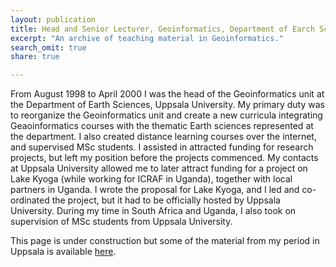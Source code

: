 ```yaml
---
layout: publication
title: Head and Senior Lecturer, Geoinformatics, Department of Earch Sciences, Uppsala University.
excerpt: "An archive of teaching material in Geoinformatics."
search_omit: true
share: true

---
```

From August 1998 to April 2000 I was the head of the Geoinformatics unit at the Department of Earth Sciences, Uppsala University. My primary duty was to reorganize the Geoinformatics unit and create a new curricula integrating Geaoinformatics courses with the thematic Earth sciences represented at the department. I also created distance learning courses over the internet, and supervised MSc students. I assisted in attracted funding for research projects, but left my position before the projects commenced. My contacts at Uppsala University allowed me to later attract funding for a project on Lake Kyoga (while working for ICRAF in Uganda), together with local partners in Uganda. I wrote the proposal for Lake Kyoga, and I led and co-ordinated the project, but it had to be officially hosted by Uppsala University. During my time in South Africa and Uganda, I also took on supervision of MSc students from Uppsala University.

This page is under construction but some of the material from my period in Uppsala is available [here](http://www.karttur.com/private/teaching/index.htm).
